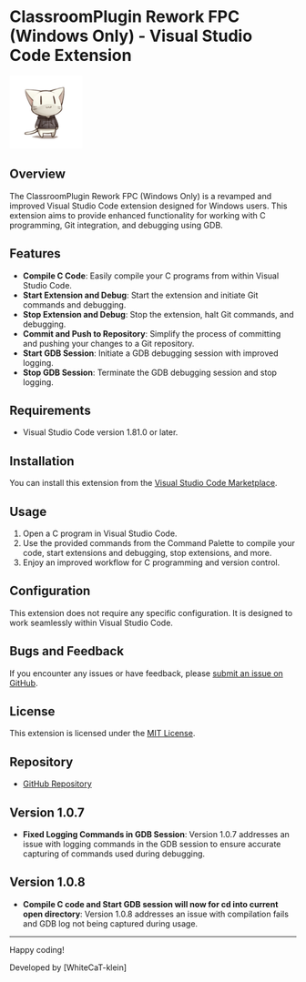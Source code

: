 # ClassroomPlugin Rework FPC (Windows Only) - Visual Studio Code Extension

![Extension Icon](images/logo.png)

## Overview

The ClassroomPlugin Rework FPC (Windows Only) is a revamped and improved Visual Studio Code extension designed for Windows users. This extension aims to provide enhanced functionality for working with C programming, Git integration, and debugging using GDB.

## Features

- **Compile C Code**: Easily compile your C programs from within Visual Studio Code.
- **Start Extension and Debug**: Start the extension and initiate Git commands and debugging.
- **Stop Extension and Debug**: Stop the extension, halt Git commands, and debugging.
- **Commit and Push to Repository**: Simplify the process of committing and pushing your changes to a Git repository.
- **Start GDB Session**: Initiate a GDB debugging session with improved logging.
- **Stop GDB Session**: Terminate the GDB debugging session and stop logging.

## Requirements

- Visual Studio Code version 1.81.0 or later.

## Installation

You can install this extension from the [Visual Studio Code Marketplace](https://marketplace.visualstudio.com/).

## Usage

1. Open a C program in Visual Studio Code.
2. Use the provided commands from the Command Palette to compile your code, start extensions and debugging, stop extensions, and more.
3. Enjoy an improved workflow for C programming and version control.

## Configuration

This extension does not require any specific configuration. It is designed to work seamlessly within Visual Studio Code.

## Bugs and Feedback

If you encounter any issues or have feedback, please [submit an issue on GitHub](https://github.com/WhiteCaT-klein/Auto-git-actions-extension/issues).

## License

This extension is licensed under the [MIT License](LICENSE).

## Repository

- [GitHub Repository](https://github.com/WhiteCaT-klein/Auto-git-actions-extension)

## Version 1.0.7

- **Fixed Logging Commands in GDB Session**: Version 1.0.7 addresses an issue with logging commands in the GDB session to ensure accurate capturing of commands used during debugging.


## Version 1.0.8
- **Compile C code and Start GDB session will now for cd into current open directory**: Version 1.0.8 addresses an issue with compilation fails and GDB log not being captured during usage. 
---

Happy coding!

Developed by [WhiteCaT-klein]
